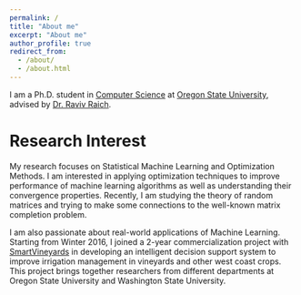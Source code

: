 ```yaml
---
permalink: /
title: "About me"
excerpt: "About me"
author_profile: true
redirect_from: 
  - /about/
  - /about.html
---
```



I am a Ph.D. student in [Computer Science](http://eecs.oregonstate.edu/) at [Oregon State University](https://oregonstate.edu/), advised by [Dr. Raviv Raich](http://web.engr.oregonstate.edu/~raich/).


Research Interest
======
My research focuses on Statistical Machine Learning and Optimization Methods. I am interested in applying optimization techniques to improve performance of machine learning algorithms as well as understanding their convergence properties. Recently, I am studying the theory of random matrices and trying to make some connections to the well-known matrix completion problem.

I am also passionate about real-world applications of Machine Learning. Starting from Winter 2016, I joined a 2-year commercialization project with [SmartVineyards](http://smartvineyards.net/) in developing an intelligent decision support system to improve irrigation management in vineyards and other west coast crops. This project brings together researchers from different departments at Oregon State University and Washington State University. 